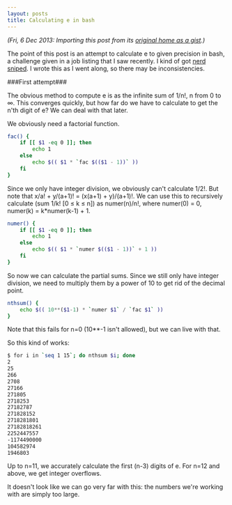 ```yaml
---
layout: posts
title: Calculating e in bash
---
```

*(Fri, 6 Dec 2013: Importing this post from its [original home as a gist](https://gist.github.com/ChickenProp/2942612).)*

The point of this post is an attempt to calculate e to given precision in bash, a challenge given in a job listing that I saw recently. I kind of got [nerd sniped](http://xkcd.com/356/). I wrote this as I went along, so there may be inconsistencies.

###First attempt###

The obvious method to compute e is as the infinite sum of 1/n!, n from 0 to ∞. This converges quickly, but how far do we have to calculate to get the n'th digit of e? We can deal with that later.

We obviously need a factorial function.

```sh
fac() {
    if [[ $1 -eq 0 ]]; then
        echo 1
    else
        echo $(( $1 * `fac $(($1 - 1))` ))
    fi
}
```

Since we only have integer division, we obviously can't calculate 1/2!. But note that x/a! + y/(a+1)! = (x(a+1) + y)/(a+1)!. We can use this to recursively calculate (sum 1/k! [0 ≤ k ≤ n]) as numer(n)/n!, where numer(0) = 0, numer(k) = k*numer(k-1) + 1.

```sh
numer() {
    if [[ $1 -eq 0 ]]; then
        echo 1
    else
        echo $(( $1 * `numer $(($1 - 1))` + 1 ))
    fi
}
```

So now we can calculate the partial sums. Since we still only have integer division, we need to multiply them by a power of 10 to get rid of the decimal point.

```sh
nthsum() {
    echo $(( 10**($1-1) * `numer $1` / `fac $1` ))
}
```

Note that this fails for n=0 (10**-1 isn't allowed), but we can live with that.

So this kind of works:

```sh
$ for i in `seq 1 15`; do nthsum $i; done
2
25
266
2708
27166
271805
2718253
27182787
271828152
2718281801
27182818261
2252447557
-1174490000
104582974
1946803
```

Up to n=11, we accurately calculate the first (n-3) digits of e. For n=12 and above, we get integer overflows.

It doesn't look like we can go very far with this: the numbers we're working with are simply too large.
